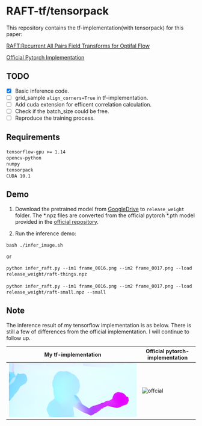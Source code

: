 # RAFT-tf/tensorpack

This repository contains the tf-implementation(with tensorpack) for this paper:

[RAFT:Recurrent All Pairs Field Transforms for Optifal Flow](https://arxiv.org/pdf/2003.12039.pdf)

[Official Pytorch Implementation](https://github.com/princeton-vl/RAFT)

## TODO
* [x] Basic inference code.
* [ ] grid_sample `align_corners=True` in tf-implementation.
* [ ] Add cuda extension for efficent correlation calculation.
* [ ] Check if the batch_size could be free.
* [ ] Reproduce the training process.

## Requirements

```
tensorflow-gpu >= 1.14
opencv-python
numpy
tensorpack
CUDA 10.1
```

## Demo

1. Download the pretrained model from [GoogleDrive](https://drive.google.com/drive/folders/1bADRWZm87kfbcv2_YOfleyH2LREZH0Bp?usp=sharing) to `release_weight` folder. The *.npz files are converted from the official pytorch *.pth model provided in the [official repository](https://github.com/princeton-vl/RAFT).

2. Run the inference demo:
```
bash ./infer_image.sh
```

or

```
python infer_raft.py --im1 frame_0016.png --im2 frame_0017.png --load release_weight/raft-things.npz

python infer_raft.py --im1 frame_0016.png --im2 frame_0017.png --load release_weight/raft-small.npz --small

```

## Note
The inference result  of my tensorflow implementation is as below. There is still a few of differences from the official implementation. I will continue to follow up.

| My tf-implementation | Official pytorch-implementation |
| ---- | ---- |
| ![my](./raft_flow_raft-things.png) | ![offcial]() |